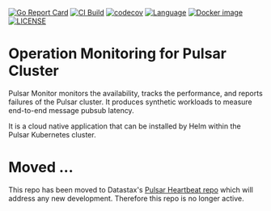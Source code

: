 [![Go Report Card](https://goreportcard.com/badge/github.com/kafkaesque-io/pulsar-monitor)](https://goreportcard.com/report/github.com/kafkaesque-io/pulsar-monitor)
[![CI Build](https://github.com/kafkaesque-io/pulsar-monitor/workflows/ci/badge.svg
)](https://github.com/kafkaesque-io/pulsar-monitor/actions)
[![codecov](https://codecov.io/gh/kafkaesque-io/pulsar-monitor/branch/master/graph/badge.svg)](https://codecov.io/gh/kafkaesque-io/pulsar-monitor)
[![Language](https://img.shields.io/badge/Language-Go-blue.svg)](https://golang.org/)
[![Docker image](https://img.shields.io/docker/image-size/kesque/pulsar-monitor)](https://hub.docker.com/r/kesque/pulsar-monitor/)
[![LICENSE](https://img.shields.io/hexpm/l/pulsar.svg)](https://github.com/kafkaesque-io/pulsar-monitor/blob/master/LICENSE)

# Operation Monitoring for Pulsar Cluster
Pulsar Monitor monitors the availability, tracks the performance, and reports failures of the Pulsar cluster. It produces synthetic workloads to measure end-to-end message pubsub latency.

It is a cloud native application that can be installed by Helm within the Pulsar Kubernetes cluster.

# Moved ...

This repo has been moved to Datastax's [Pulsar Heartbeat repo](https://github.com/datastax/pulsar-heartbeat) which will address any new development. Therefore this repo is no longer active.

